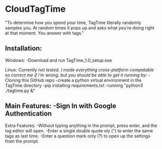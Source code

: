 # CloudTagTime
"To determine how you spend your time, TagTime literally randomly samples you. At random times it pops up and asks what you're doing right at that moment. You answer with tags."

Installation:
-------------
Windows:
-Download and run TagTime_1.0_setup.exe

Linux:
*Currently not tested, I made everything cross-platform compatable so correct me if i'm wrong, but you should be able to get it running by:*
-Cloning this GitHub repo
-create a python virtual environment in the TagTime directory
-pip installing requirements.txt
-running "python3 ./tagtime.py &"

Main Features:
-Sign In with Google Authentication
-

Extra Features:
-Without typing anything in the prompt, press enter, and the log editor will open.
-Enter a single double quote oly (") to enter the same tags as last time.
-Enter a question mark only (?) to open up the settings from the prompt.
